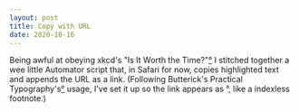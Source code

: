 ```yaml
---
layout: post
title: Copy with URL
date: 2020-10-16
---
```

Being awful at obeying xkcd's "Is It Worth the Time?"[°](https://xkcd.com/1205/) I stitched together a wee little Automator script that, in Safari for now, copies highlighted text and appends the URL as a link. (Following Butterick's Practical Typography's[°](https://practicaltypography.com/) usage, I've set it up so the link appears as °, like a indexless footnote.)
